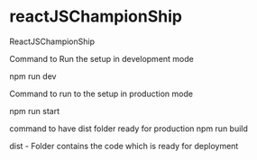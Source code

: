 # reactJSChampionShip
ReactJSChampionShip

Command to Run the setup in development mode


npm run dev


Command to run to the setup in production mode 

npm run start

command to have dist folder ready for production
npm run  build


dist - Folder contains the code which is ready for deployment
